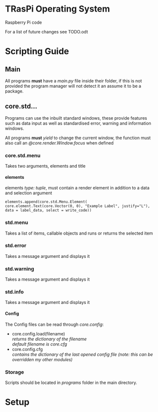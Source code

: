 # TRasPi Operating System
Raspberry Pi code

For a list of future changes see TODO.odt 

# Scripting Guide

## Main
All programs **must** have a *main.py* file inside their folder, if this is not provided the program manager will not detect it an assume it to be a package.

## core.std...
Programs can use the inbuilt standard windows, these provide features such as data input as well as standardised error, warning and information windows.

All programs **must** *yield* to change the current window, the function must also call an *@core.render.Window.focus* when defined

### core.std.menu
Takes two arguments, elements and title


#### elements
elements *type: tuple*, must contain a render element in addition to a data and selection argument

`elements.append(core.std.Menu.Element(
                core.element.Text(core.Vector(0, 0), "Example Label", justify="L"),
                data = label_data,
                select = write_code))`

### std.menu
Takes a list of items, callable objects and runs or returns the selected item

### std.error
Takes a message argument and displays it

### std.warning
Takes a message argument and displays it

### std.info
Takes a message argument and displays it

#### Config
The Config files can be read through *core.config*:  

* core.config.load(filename)  
	*returns the dictionary of the filename*  
	*default filename is core.cfg*
* core.config.cfg  
	*contains the dictionary of the last opened config file (note: this can be overridden my other modules)*  


### Storage
Scripts should be located in *programs* folder in the main directory.  


# Setup


